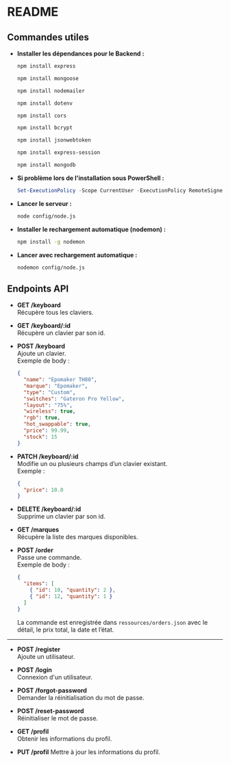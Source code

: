 ﻿# README

## Commandes utiles

- **Installer les dépendances pour le Backend :**
  ```bash
  npm install express
  ```
  ```bash
  npm install mongoose
  ```
  ```bash
  npm install nodemailer
  ```
  ```bash
  npm install dotenv
  ```
  ```bash
  npm install cors
  ```
  ```bash
  npm install bcrypt
  ```
  ```bash
  npm install jsonwebtoken
  ```
  ```bash
  npm install express-session
  ```
  ```bash
  npm install mongodb
  ```

- **Si problème lors de l'installation sous PowerShell :**
  ```powershell
  Set-ExecutionPolicy -Scope CurrentUser -ExecutionPolicy RemoteSigned
  ```

- **Lancer le serveur :**
  ```bash
  node config/node.js
  ```

- **Installer le rechargement automatique (nodemon) :**
  ```bash
  npm install -g nodemon
  ```

- **Lancer avec rechargement automatique :**
  ```bash
  nodemon config/node.js
  ```

## Endpoints API

- **GET /keyboard**  
  Récupère tous les claviers.

- **GET /keyboard/:id**  
  Récupère un clavier par son id.

- **POST /keyboard**  
  Ajoute un clavier.  
  Exemple de body :
  ```json
  {
    "name": "Epomaker TH80",
    "marque": "Epomaker",
    "type": "Custom",
    "switches": "Gateron Pro Yellow",
    "layout": "75%",
    "wireless": true,
    "rgb": true,
    "hot_swappable": true,
    "price": 99.99,
    "stock": 15
  }
  ```

- **PATCH /keyboard/:id**  
  Modifie un ou plusieurs champs d’un clavier existant.  
  Exemple :
  ```json
  {
    "price": 10.0
  }
  ```

- **DELETE /keyboard/:id**  
  Supprime un clavier par son id.

- **GET /marques**  
  Récupère la liste des marques disponibles.

- **POST /order**  
  Passe une commande.  
  Exemple de body :
  ```json
  {
    "items": [
      { "id": 10, "quantity": 2 },
      { "id": 12, "quantity": 1 }
    ]
  }
  ```
  La commande est enregistrée dans `ressources/orders.json` avec le détail, le prix total, la date et l’état.

---

- **POST /register**  
  Ajoute un utilisateur.

- **POST /login**  
  Connexion d'un utilisateur.

- **POST /forgot-password**  
  Demander la réinitialisation du mot de passe.

- **POST /reset-password**  
   Réinitialiser le mot de passe.

- **GET /profil**  
  Obtenir les informations du profil.

- **PUT /profil**
  Mettre à jour les informations du profil.



